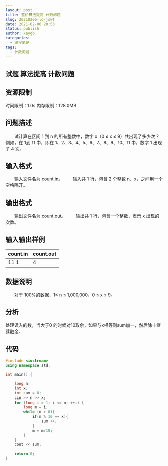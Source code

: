 ```yaml
---
layout: post
title: 蓝桥算法提高-计数问题
slug: 20210206-lq-jswt
date: 2021-02-06 20:53
status: publish
author: kaygb
categories: 
  - 编程笔记
tags: 
  - 计数问题
---
```


## 试题 算法提高 计数问题



## 资源限制

时间限制：1.0s  内存限制：128.0MB

## 问题描述

　　试计算在区间 1 到 n 的所有整数中，数字 x（0 ≤ x ≤ 9）共出现了多少次？例如，在 1到 11 中，即在 1、2、3、4、5、6、7、8、9、10、11 中，数字 1 出现了 4 次。

## 输入格式

　　输入文件名为 count.in。
　　输入共 1 行，包含 2 个整数 n、x，之间用一个空格隔开。

## 输出格式

　　输出文件名为 count.out。
　　输出共 1 行，包含一个整数，表示 x 出现的次数。

## 输入输出样例

| count.in | count.out |
| -------- | --------- |
| 11 1     | 4         |

## 数据说明

　　对于 100%的数据，1≤ n ≤ 1,000,000，0 ≤ x ≤ 9。

## 分析

处理读入的数，当大于0  的时候对10取余，如果与x相等则sum加一，然后除十继续取余。

## 代码

~~~cpp
#include <iostream>
using namespace std;

int main() {

    long n;
    int x;
    int sum = 0;
    cin >> n >> x;
    for (long i = 1; i <= n; ++i) {
        long m = i;
        while (m > 0){
            if(m % 10 == x){
                sum ++;
            }
            m = m/10;
        }
    }
    cout << sum;
    
    return 0;
}
~~~

